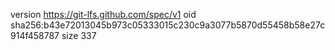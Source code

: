 version https://git-lfs.github.com/spec/v1
oid sha256:b43e72013045b973c05333015c230c9a3077b5870d55458b58e27c914f458787
size 337
